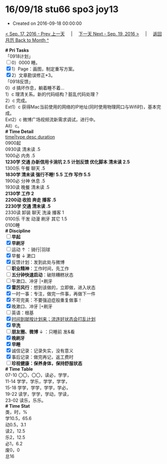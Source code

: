 # 16/09/18 stu66 spo3 joy13

- Created on 2016-09-18 00:00:00

[< Sep. 17, 2016 - Prev 上一天](/lifelogs/2016/09/d17.md) &nbsp; &nbsp; | &nbsp; &nbsp; [下一天 Next - Sep. 19, 2016 >](/lifelogs/2016/09/d19.md) &nbsp; &nbsp; |  &nbsp; &nbsp; [返回月历 Back to Month ^](/lifelogs/2016/09/index.md)
<br/><div><b># Pri Tasks</b></div><div>「0918计划」</div><div><input type="checkbox"/>0）0000 睡。</div><div><input checked="true" type="checkbox"/>1）Page：画图，制定重写方案。</div><div><input checked="true" type="checkbox"/>2）文章勘误修正*3。</div><div>「0918反馈」</div><div>0）d 搞坏作息，躺着睡不着…</div><div>1）c 理清关系。新的代码结构？脏乱代码处理？</div><div>2）c 完成。</div><div>Ext1）c 获得Mac当前使用的网络的IP地址(同时使用物理网口与Wifi时)，基本完成。</div><div>Ext2）c 微博广场视频流新需求调试，进行中。</div><div>All）c。</div><div><b># Time Detail</b></div><div><u>time|type desc duration</u></div><div>0900起</div><div>0930读 清未读 .5</div><div>1000必 内务 .5</div><div><b>1230学 交通 办新信用卡淌坑 2.5</b><b> 计划反馈 优化脚本 清未读 2.5</b></div><div>1300乐 午餐 聊天 .5</div><div><b>1830学 清未读 强行不睡! 5.5</b> <b>工作 写作 5.5</b></div><div>1900必 分神 休息 .5</div><div>1930读 晚餐 清未读 .5</div><div><b>2130学 工作 2</b></div><div><b>2200动 收拾 奔走 播客 .5</b></div><div><b>2230学 交通 清未读 .5</b></div><div>2330读 卸装 聊天 洗澡 播客 1</div><div>0100乐 干发 动漫 刷牙 其它 1.5</div><div>0100睡</div><div><b># Discipline</b></div><div><b><input type="checkbox"/></b><b>早起</b></div><div><input checked="true" type="checkbox"/><b>早刷牙</b></div><div><input type="checkbox"/>运动 ↑ ：骑行|羽球</div><div><input checked="true" type="checkbox"/>早餐 ↓ 漱口</div><div><input checked="true" type="checkbox"/>反馈计划：发到此处与微博</div><div><input type="checkbox"/><b>职业精神</b>：工作时间，先工作</div><div><input type="checkbox"/><b>五分钟快速启动</b>：破除糟糕状态</div><div><input type="checkbox"/>午漱口、冲牙 |+刷牙</div><div><input checked="true" type="checkbox"/><b>雷厉风行</b>：想到该做的，立即做，进入状态</div><div><input checked="true" type="checkbox"/>一时一事：专注，做完一件事，再做下一件</div><div><input checked="true" type="checkbox"/>不苛完美：不要强迫症般重复做事！</div><div><input checked="true" type="checkbox"/>晚漱口、冲牙 |+刷牙</div><div><input type="checkbox"/>英语：根基</div><div><u><input checked="true" type="checkbox"/></u><u>时间到就按计划来；流连好状态会打乱计划</u></div><div><input checked="true" type="checkbox"/><b>早洗</b></div><div><b><input type="checkbox"/></b><b>朋友圈、微博</b> ↓ ：只睡前 发&amp;看</div><div><b><input checked="true" type="checkbox"/></b><b>晚刷牙</b></div><div><input checked="true" type="checkbox"/><b>早睡</b></div><div><input checked="true" type="checkbox"/>诚信记录：记录失实，没有意义</div><div><input checked="true" type="checkbox"/>事后记录：做完再记，返工费时</div><div><b><input type="checkbox"/></b><b>珍视健康：保养身体，保持舒服状态</b></div><div><b># Time Table</b></div><div>07-10 〇〇，〇〇，读必，学学，</div><div>11-14 学学，学乐，学学，学学，</div><div>15-18 学学，学学，学学，学必，</div><div>19-22 读学，学学，学动，学读，</div><div>23-02 读乐，乐乐。</div><div><b># Time Stat</b></div><div>类，时，%</div><div>学10.5，65.6</div><div>动0.5，3.1</div><div>读2，12.5</div><div>乐2，12.5</div><div>必1，6.2</div><div>废0，0</div><div>总16</div>
